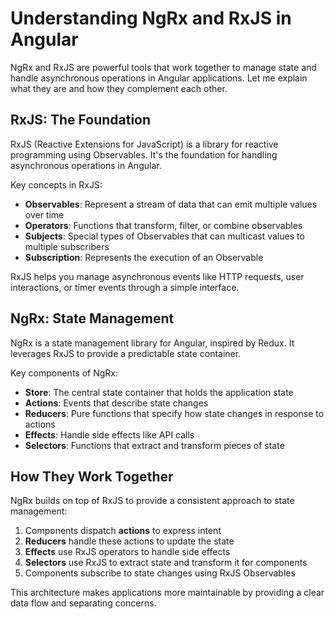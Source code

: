# Understanding NgRx and RxJS in Angular

NgRx and RxJS are powerful tools that work together to manage state and handle asynchronous operations in Angular applications. Let me explain what they are and how they complement each other.

## RxJS: The Foundation

RxJS (Reactive Extensions for JavaScript) is a library for reactive programming using Observables. It's the foundation for handling asynchronous operations in Angular.

Key concepts in RxJS:
- **Observables**: Represent a stream of data that can emit multiple values over time
- **Operators**: Functions that transform, filter, or combine observables
- **Subjects**: Special types of Observables that can multicast values to multiple subscribers
- **Subscription**: Represents the execution of an Observable

RxJS helps you manage asynchronous events like HTTP requests, user interactions, or timer events through a simple interface.

## NgRx: State Management

NgRx is a state management library for Angular, inspired by Redux. It leverages RxJS to provide a predictable state container.

Key components of NgRx:
- **Store**: The central state container that holds the application state
- **Actions**: Events that describe state changes
- **Reducers**: Pure functions that specify how state changes in response to actions
- **Effects**: Handle side effects like API calls
- **Selectors**: Functions that extract and transform pieces of state

## How They Work Together

NgRx builds on top of RxJS to provide a consistent approach to state management:

1. Components dispatch **actions** to express intent
2. **Reducers** handle these actions to update the state
3. **Effects** use RxJS operators to handle side effects
4. **Selectors** use RxJS to extract state and transform it for components
5. Components subscribe to state changes using RxJS Observables

This architecture makes applications more maintainable by providing a clear data flow and separating concerns.

